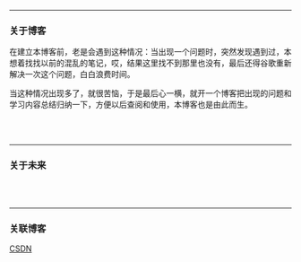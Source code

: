 
---

### 关于博客


在建立本博客前，老是会遇到这种情况：当出现一个问题时，突然发现遇到过，本想着找找以前的混乱的笔记，哎，结果这里找不到那里也没有，最后还得谷歌重新解决一次这个问题，白白浪费时间。

当这种情况出现多了，就很苦恼，于是最后心一横，就开一个博客把出现的问题和学习内容总结归纳一下，方便以后查阅和使用，本博客也是由此而生。



<br><br>

---


### 关于未来





<br><br>

---

### 关联博客

[CSDN](https://blog.csdn.net/HO1_K?type=blog)



